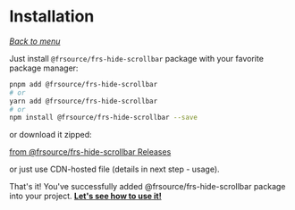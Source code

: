 # Installation

*[Back to menu](/FRS-hide-scrollbar)*

Just install `@frsource/frs-hide-scrollbar` package with your favorite package manager:

```bash
pnpm add @frsource/frs-hide-scrollbar
# or
yarn add @frsource/frs-hide-scrollbar
# or
npm install @frsource/frs-hide-scrollbar --save
```

or download it zipped:

[from @frsource/frs-hide-scrollbar Releases](https://github.com/FRSOURCE/FRS-hide-scrollbar/releases)

or just use CDN-hosted file (details in next step - usage).

That's it! You've successfully added @frsource/frs-hide-scrollbar package into your project. **[Let's see how to use it!](/FRS-hide-scrollbar/usage)**
